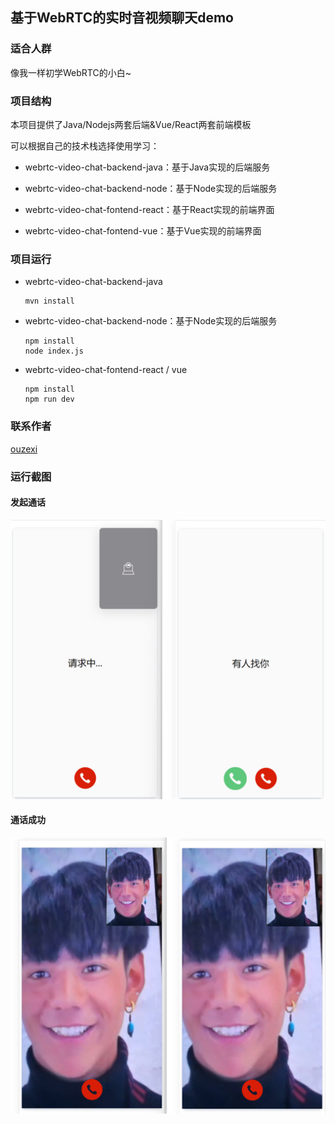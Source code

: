 ## 基于WebRTC的实时音视频聊天demo

### 适合人群

像我一样初学WebRTC的小白~

### 项目结构

本项目提供了Java/Nodejs两套后端&Vue/React两套前端模板

可以根据自己的技术栈选择使用学习：

- webrtc-video-chat-backend-java：基于Java实现的后端服务

- webrtc-video-chat-backend-node：基于Node实现的后端服务

- webrtc-video-chat-fontend-react：基于React实现的前端界面

- webrtc-video-chat-fontend-vue：基于Vue实现的前端界面

### 项目运行

- webrtc-video-chat-backend-java
  
  ```
  mvn install
  ```

- webrtc-video-chat-backend-node：基于Node实现的后端服务
  
  ```
  npm install
  node index.js
  ```

- webrtc-video-chat-fontend-react / vue
  
  ```
  npm install
  npm run dev
  ```

### 联系作者

[ouzexi](http://139.9.177.72/)

### 运行截图

#### 发起通话

![发起通话](https://github.com/ouzexi/webrtc-video-chat/blob/main/doc/1.png)

#### 通话成功

![通话成功](https://github.com/ouzexi/webrtc-video-chat/blob/main/doc/2.png)
